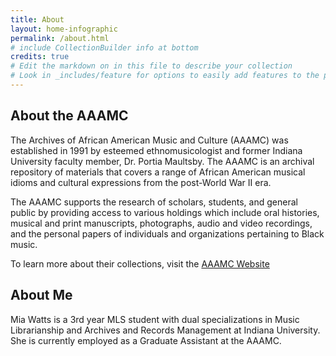 ```yaml
---
title: About
layout: home-infographic
permalink: /about.html
# include CollectionBuilder info at bottom
credits: true
# Edit the markdown on in this file to describe your collection
# Look in _includes/feature for options to easily add features to the page
---
```


## About the AAAMC 

The Archives of African American Music and Culture (AAAMC) was established in 1991 by esteemed ethnomusicologist and former Indiana University faculty member, Dr. Portia Maultsby. The AAAMC is an archival repository of materials that covers a range of African American musical idioms and cultural expressions from the post-World War II era. 

The AAAMC supports the research of scholars, students, and general public by providing access to various holdings which include oral histories, musical and print manuscripts, photographs, audio and video recordings, and the personal papers of individuals and organizations pertaining to Black music. 

To learn more about their collections, visit the [AAAMC Website](https://aaamc.indiana.edu) 

## About Me 

Mia Watts is a 3rd year MLS student with dual specializations in Music Librarianship and Archives and Records Management at Indiana University. She is currently employed as a Graduate Assistant at the AAAMC. 

